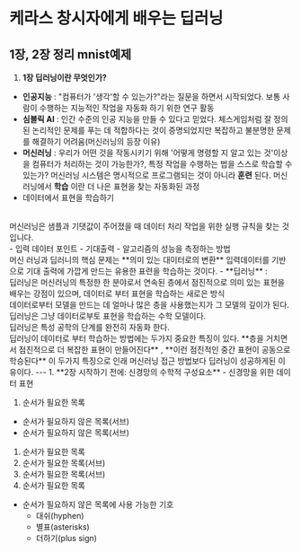 # 케라스 창시자에게 배우는 딥러닝
## 1장, 2장 정리 mnist예제

1. **1장 딥러닝이란 무엇인가?**
  - **인공지능** : "컴퓨터가 '생각'할 수 있는가?"라는 질문을 하면서 시작되었다.  보통 사람이 수행하는 지능적인 작업을 자동화 하기 위한 연구 활동
  - **심볼릭 AI** : 인간 수준의 인공 지능을 만들 수 있다고 믿었다. 체스게임처럼 잘 정의된 논리적인 문제를 푸는 데 적합하다는 것이 증명되었지만  복잡하고 불분명한 문제를 해결하기 어려움(머신러닝의 등장 이유)
  - **머신러닝** :
  우리가 어떤 것을 작동시키기 위해 '어떻게 명령할 지 알고 있는 것'이상을 컴퓨터가 처리하는 것이 가능한가?, 특정 작업을 수행하는 법을 스스로 학습할 수 있는가?
  머신러닝 시스템은 명시적으로 프로그램되는 것이 아니라 **훈련** 된다. 머신러닝에서 **학습** 이란 더 나은 표현을 찾는 자동화된 과정
  - 데이터에서 표현을 학습하기
  <br>
  머신러닝은 샘플과 기댓값이 주어졌을 때 데이터 처리 작업을 위한 실행 규칙을 찾는 것 입니다. <br>
    - 입력 데이터 포인트
    - 기대출력
    - 알고리즘의 성능을 측정하는 방법
<br>머신 러닝과 딥러니의 핵심 문제는 **의미 있는 대이터로의 변환** 입력데이터를 기반으로 기대 출력에 가깝게 만드는 유용한 표련을 학습하는 것이다.
  - **딥러닝** :<br>
  딥러닝은 머신러닝의 특정한 한 분야로서 연속된 층에서 점진적으로 의미 있는 표현을 배우는 강점이 있으며, 데이터로 부터 표현을 학습하는 새로은 방식<br>
  데이터로부터 모델을 만드는 데 얼마나 많은 층을 사용했는지가 그 모델의 깊이가 된다. 딥러닝은 그냥 데이터로부토 표현을 학습하는 수학 모델이다.<br>
  딥러닝은 특성 공학의 단계를 완전히 자동화 한다.<br>
  딥러닝이 데이터로 부터 학습하는 방법에는 두가지 중요한 특징이 있다. **층을 거치면서 점진적으로 더 복잡한 표현이 만들어진다** , **이런 점진적인 중간 표현이 공동으로 학승된다** 이 두가지 특징으로 인래 머신러닝 접근 방법보다
  딥러닝이 성공하게된 이유이다.
  ---
1. **2장 시작하기 전에: 신경망의 수학적 구성요소**  
  - 신경망을 위한 데이터 표현 <br>




1. 순서가 필요한 목록
  - 순서가 필요하지 않은 목록(서브)
  - 순서가 필요하지 않은 목록(서브)
1. 순서가 필요한 목록
  1. 순서가 필요한 목록(서브)
  1. 순서가 필요한 목록(서브)
1. 순서가 필요한 목록

- 순서가 필요하지 않은 목록에 사용 가능한 기호
  - 대쉬(hyphen)
  * 별표(asterisks)
  + 더하기(plus sign)
